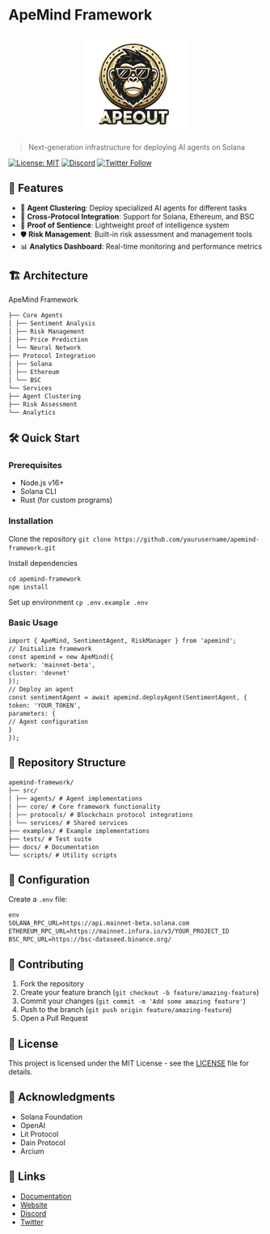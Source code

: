 # ApeMind Framework

<p align="center">
  <img src="https://github.com/apeoutmeme/resources/blob/main/assets/apeoutlogo.png?raw=true" alt="ApeMind Framework Logo" width="200"/>
</p>

> Next-generation infrastructure for deploying AI agents on Solana

[![License: MIT](https://img.shields.io/badge/License-MIT-yellow.svg)](https://opensource.org/licenses/MIT)
[![Discord](https://img.shields.io/discord/9tBWMyRZ)]([https://discord.gg/your-invite](https://discord.gg/9tBWMyRZ))
[![Twitter Follow](https://img.shields.io/twitter/follow/apeoutmeme?style=social)](https://twitter.com/apeoutmeme)

## 🚀 Features

- 🤖 **Agent Clustering**: Deploy specialized AI agents for different tasks
- 🔄 **Cross-Protocol Integration**: Support for Solana, Ethereum, and BSC
- 🧠 **Proof of Sentience**: Lightweight proof of intelligence system
- 🛡️ **Risk Management**: Built-in risk assessment and management tools
- 📊 **Analytics Dashboard**: Real-time monitoring and performance metrics

## 🏗️ Architecture
ApeMind Framework
```
├── Core Agents
│ ├── Sentiment Analysis
│ ├── Risk Management
│ ├── Price Prediction
│ └── Neural Network
├── Protocol Integration
│ ├── Solana
│ ├── Ethereum
│ └── BSC
└── Services
├── Agent Clustering
├── Risk Assessment
└── Analytics
```


## 🛠️ Quick Start

### Prerequisites

- Node.js v16+
- Solana CLI
- Rust (for custom programs)

### Installation
Clone the repository
`git clone https://github.com/yourusername/apemind-framework.git`

Install dependencies
```
cd apemind-framework
npm install
```

Set up environment
`cp .env.example .env`

### Basic Usage
```
import { ApeMind, SentimentAgent, RiskManager } from 'apemind';
// Initialize framework
const apemind = new ApeMind({
network: 'mainnet-beta',
cluster: 'devnet'
});
// Deploy an agent
const sentimentAgent = await apemind.deployAgent(SentimentAgent, {
token: 'YOUR_TOKEN',
parameters: {
// Agent configuration
}
});
```

## 📁 Repository Structure
```
apemind-framework/
├── src/
│ ├── agents/ # Agent implementations
│ ├── core/ # Core framework functionality
│ ├── protocols/ # Blockchain protocol integrations
│ └── services/ # Shared services
├── examples/ # Example implementations
├── tests/ # Test suite
├── docs/ # Documentation
└── scripts/ # Utility scripts
```

## 🔧 Configuration

Create a `.env` file:
```
env
SOLANA_RPC_URL=https://api.mainnet-beta.solana.com
ETHEREUM_RPC_URL=https://mainnet.infura.io/v3/YOUR_PROJECT_ID
BSC_RPC_URL=https://bsc-dataseed.binance.org/
```

## 🤝 Contributing

1. Fork the repository
2. Create your feature branch (`git checkout -b feature/amazing-feature`)
3. Commit your changes (`git commit -m 'Add some amazing feature'`)
4. Push to the branch (`git push origin feature/amazing-feature`)
5. Open a Pull Request

## 📄 License

This project is licensed under the MIT License - see the [LICENSE](https://opensource.org/licenses/MIT) file for details.

## 🙏 Acknowledgments

- Solana Foundation
- OpenAI
- Lit Protocol
- Dain Protocol
- Arcium

## 🔗 Links

- [Documentation](https://apeout.notion.site/ApeMind-Framework-Next-Gen-AI-Agent-Infrastructure-for-Solana-16595c4b66bd80f7ac4eefaa66ba2825)
- [Website](https://apeout.fun/)
- [Discord](https://discord.com/invite/9tBWMyRZ)
- [Twitter](https://twitter.com/apeoutmeme)

